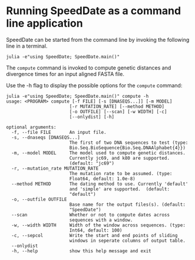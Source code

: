 # Running SpeedDate as a command line application

SpeedDate can be started from the command line by invoking the following line
in a terminal.

```
julia -e"using SpeedDate; SpeedDate.main()"
```

The `compute` command is invoked to compute genetic distances and divergence
times for an input aligned FASTA file.

Use the -h flag to display the possible options for the `compute` command:

```
julia -e"using SpeedDate; SpeedDate.main()" compute -h
usage: <PROGRAM> compute [-f FILE] [-s [DNASEQS...]] [-m MODEL]
                        [-r MUTATION_RATE] [--method METHOD]
                        [-o OUTFILE] [--scan] [-w WIDTH] [-c]
                        [--onlydist] [-h]

optional arguments:
  -f, --file FILE       An input file.
  -s, --dnaseqs [DNASEQS...]
                        The first of two DNA sequences to test (type:
                        Bio.Seq.BioSequence{Bio.Seq.DNAAlphabet{4}})
  -m, --model MODEL     The model used to compute genetic distances.
                        Currently jc69, and k80 are supported.
                        (default: "jc69")
  -r, --mutation_rate MUTATION_RATE
                        The mutation rate to be assumed. (type:
                        Float64, default: 1.0e-8)
  --method METHOD       The dating method to use. Currently 'default'
                        and 'simple' are supported.  (default:
                        "default")
  -o, --outfile OUTFILE
                        Base name for the output files(s). (default:
                        "SpeedDate")
  --scan                Whether or not to compute dates across
                        sequences with a window.
  -w, --width WIDTH     Width of the window across sequences. (type:
                        Int64, default: 100)
  -c, --sepcol          Write the start and end points of sliding
                        windows in seperate columns of output table.
  --onlydist
  -h, --help            show this help message and exit
```
